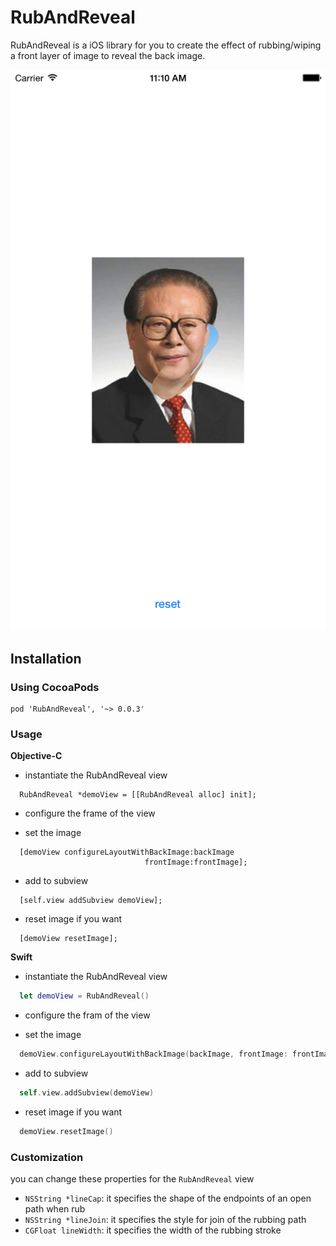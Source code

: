 # RubAndReveal

RubAndReveal is a iOS library for you to create the effect of rubbing/wiping a front layer of image to reveal the back image.

![demo](Demo/demo.gif)

## Installation

### Using CocoaPods

    pod 'RubAndReveal', '~> 0.0.3'
    
    
### Usage

**Objective-C**

  - instantiate the RubAndReveal view
  
  ```objc
    RubAndReveal *demoView = [[RubAndReveal alloc] init];
  ```
  - configure the frame of the view
  
  - set the image
  
  ```objc
    [demoView configureLayoutWithBackImage:backImage
                                frontImage:frontImage];
  ```
  - add to subview
  
  ```objc
    [self.view addSubview demoView];
  ```
  
  - reset image if you want
  
  ```objc
    [demoView resetImage];
  ```
  
**Swift**

  - instantiate the RubAndReveal view
  
  ```swift
    let demoView = RubAndReveal()
  ```
  
  - configure the fram of the view
  
  - set the image
  
  ```swift
    demoView.configureLayoutWithBackImage(backImage, frontImage: frontImage)
  ```
  - add to subview
  
  ```swift
    self.view.addSubview(demoView)
  ```
  - reset image if you want
  
  ```swift
    demoView.resetImage()
  ```
  
### Customization
you can change these properties for the ``RubAndReveal`` view
  - ``NSString *lineCap``: it specifies the shape of the endpoints of an open path when rub
  - ``NSString *lineJoin``: it specifies the style for join of the rubbing path
  - ``CGFloat lineWidth``: it specifies the width of the rubbing stroke
